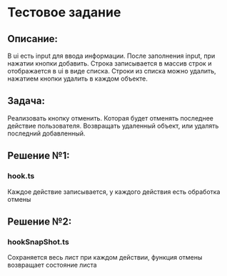 # Тестовое задание

## Описание:

В ui есть input для ввода информации.
После заполнения input, при нажатии кнопки добавить.
Строка записывается в массив строк и отображается в ui в виде списка.
Строки из списка можно удалить, нажатием кнопки удалить в каждом объекте.

## Задача:

Реализовать кнопку отменить. Которая будет отменять последнее действие пользователя.
Возвращать удаленный объект, или удалять последний добавленный.

## Решение №1:

### hook.ts

Каждое действие записывается, у каждого действия есть обработка отмены

## Решение №2:

### hookSnapShot.ts

Сохраняется весь лист при каждом действии, функция отмены возвращает состояние листа
